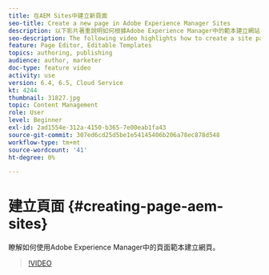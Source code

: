 ```yaml
---
title: 在AEM Sites中建立新頁面
seo-title: Create a new page in Adobe Experience Manager Sites
description: 以下影片著重說明如何根據Adobe Experience Manager中的範本建立網站頁面。
seo-description: The following video highlights how to create a site page based on a template in Adobe Experience Manager.
feature: Page Editor, Editable Templates
topics: authoring, publishing
audience: author, marketer
doc-type: feature video
activity: use
version: 6.4, 6.5, Cloud Service
kt: 4244
thumbnail: 31827.jpg
topic: Content Management
role: User
level: Beginner
exl-id: 2ad1554e-312a-4150-b365-7e00eab1fa43
source-git-commit: 307ed6cd25d5be1e54145406b206a78ec878d548
workflow-type: tm+mt
source-wordcount: '41'
ht-degree: 0%

---
```


# 建立頁面 {#creating-page-aem-sites}

瞭解如何使用Adobe Experience Manager中的頁面範本建立網頁。

>[!VIDEO](https://video.tv.adobe.com/v/31827?quality=12&learn=on)
